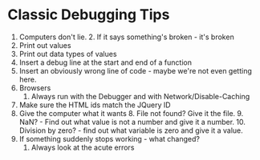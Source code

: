 # Classic Debugging Tips

1. Computers don't lie.
	2. If it says something's broken - it's broken
2. Print out values
3. Print out data types of values
4. Insert a debug line at the start and end of a function
5. Insert an obviously wrong line of code - maybe we're not even getting here.
6. Browsers
	1. Always run with the Debugger and with Network/Disable-Caching
7. Make sure the HTML ids match the JQuery ID
8. Give the computer what it wants
	8. File not found? Give it the file.
	9. NaN? - Find out what value is not a number and give it a number.
	10. Division by zero? - find out what variable is zero and give it a value.
9. If something suddenly stops working - what changed?
	1. Always look at the acute errors 
<!--stackedit_data:
eyJoaXN0b3J5IjpbMjE0MTAyOTIyMiwtOTAxMzExNzYwLDE0OT
U1MTgyNzEsLTE0NDcwMjA0MTUsMTgwNTYxNjM1OF19
-->